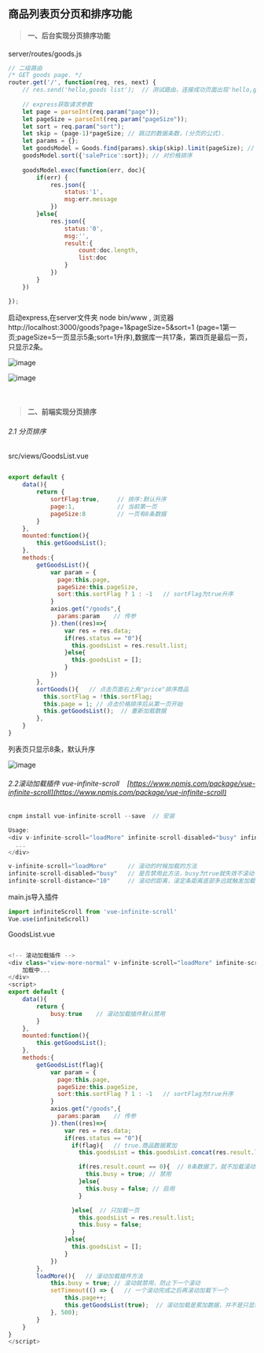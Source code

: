 ## 商品列表页分页和排序功能


> #### 一、后台实现分页排序功能
server/routes/goods.js

```javascript
// 二级路由
/* GET goods page. */
router.get('/', function(req, res, next) {
    // res.send('hello,goods list');  // 测试路由，连接成功页面出现'hello,goods list'
    
    // express获取请求参数
    let page = parseInt(req.param("page"));
    let pageSize = parseInt(req.param("pageSize"));
    let sort = req.param("sort");
    let skip = (page-1)*pageSize; // 跳过的数据条数，(分页的公式).
    let params = {};
    let goodsModel = Goods.find(params).skip(skip).limit(pageSize); // 先查询所有，skip(skip)跳过skip条数据，limit(pageSize)一页多少条数据.
    goodsModel.sort({'salePrice':sort}); // 对价格排序
    
    goodsModel.exec(function(err, doc){
    	if(err) {
    		res.json({
    			status:'1',
    			msg:err.message
    		})
    	}else{
    		res.json({
    			status:'0',
    			msg:'',
    			result:{
    				count:doc.length,
    				list:doc
    			}
    		})
    	}
    })

});

```
启动express,在server文件夹 node bin/www , 浏览器 http://localhost:3000/goods?page=1&pageSize=5&sort=1 (page=1第一页;pageSize=5一页显示5条;sort=1升序),数据库一共17条，第四页是最后一页，只显示2条。

![image](https://github.com/ccyinghua/vue-node-mongodb-project/blob/master/resource/readme/09/6.jpg?raw=true)

![image](https://github.com/ccyinghua/vue-node-mongodb-project/blob/master/resource/readme/09/7.jpg?raw=true)

<br>

> #### 二、前端实现分页排序

###### 2.1 分页排序

src/views/GoodsList.vue

```javascript

export default {
    data(){
        return {
            sortFlag:true,     // 排序:默认升序
            page:1,            // 当前第一页
            pageSize:8         // 一页有8条数据
        }
    },
    mounted:function(){
        this.getGoodsList();
    },
    methods:{
        getGoodsList(){
            var param = {
              page:this.page,
              pageSize:this.pageSize,
              sort:this.sortFlag ? 1 : -1   // sortFlag为true升序
            }
            axios.get("/goods",{
              params:param    // 传参
            }).then((res)=>{
                var res = res.data;
                if(res.status == "0"){
                  this.goodsList = res.result.list;
                }else{
                  this.goodsList = [];
                }
            })
        },
        sortGoods(){   // 点击页面右上角"price"排序商品
          this.sortFlag = !this.sortFlag;
          this.page = 1; // 点击价格排序后从第一页开始
          this.getGoodsList();  // 重新加载数据
        },
    }
}

```
列表页只显示8条，默认升序

![image](https://github.com/ccyinghua/vue-node-mongodb-project/blob/master/resource/readme/09/8.jpg?raw=true)

###### 2.2滚动加载插件 vue-infinite-scroll &nbsp;&nbsp; [https://www.npmjs.com/package/vue-infinite-scroll](https://www.npmjs.com/package/vue-infinite-scroll)


```javascript
cnpm install vue-infinite-scroll --save  // 安装

Usage:
<div v-infinite-scroll="loadMore" infinite-scroll-disabled="busy" infinite-scroll-distance="10">
  ...
</div>

v-infinite-scroll="loadMore"      // 滚动的时候加载的方法
infinite-scroll-disabled="busy"   // 是否禁用此方法，busy为true就失效不滚动
infinite-scroll-distance="10"     // 滚动的距离，滚定条距离底部多远就触发加载

```

main.js导入插件

```javascript
import infiniteScroll from 'vue-infinite-scroll'
Vue.use(infiniteScroll)
```
GoodsList.vue

```javascript

<!-- 滚动加载插件 -->
<div class="view-more-normal" v-infinite-scroll="loadMore" infinite-scroll-disabled="busy" infinite-scroll-distance="20">
    加载中...
</div>
<script>
export default {
    data(){
        return {
            busy:true    // 滚动加载插件默认禁用
        }
    },
    mounted:function(){
        this.getGoodsList();
    },
    methods:{
        getGoodsList(flag){
            var param = {
              page:this.page,
              pageSize:this.pageSize,
              sort:this.sortFlag ? 1 : -1   // sortFlag为true升序
            }
            axios.get("/goods",{
              params:param    // 传参
            }).then((res)=>{
                var res = res.data;
                if(res.status == "0"){
                  if(flag){   // true.商品数据累加
                    this.goodsList = this.goodsList.concat(res.result.list);

                    if(res.result.count == 0){  // 0条数据了，就不加载滚动加载方法了
                      this.busy = true; // 禁用
                    }else{
                      this.busy = false; // 启用
                    }

                  }else{  // 只加载一页
                    this.goodsList = res.result.list;
                    this.busy = false;
                  }
                }else{
                  this.goodsList = [];
                }
            })
        },
        loadMore(){   // 滚动加载插件方法
            this.busy = true; // 滚动就禁用，防止下一个滚动
            setTimeout(() => {   // 一个滚动完成之后再滚动加载下一个
                this.page++;
                this.getGoodsList(true);  // 滚动加载是累加数据，并不是只显示一页数据，so需要传参去请求数据的地方判断一下
            }, 500);
        }
    }
}
</script>



```











